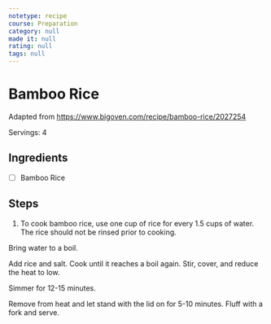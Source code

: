 ```yaml
---
notetype: recipe
course: Preparation
category: null
made it: null
rating: null
tags: null
---
```

# Bamboo Rice

Adapted from https://www.bigoven.com/recipe/bamboo-rice/2027254

Servings: 4

## Ingredients
- [ ] Bamboo Rice

## Steps
1) To cook bamboo rice, use one cup of rice for every 1.5 cups of water. The rice should not be rinsed prior to cooking.

Bring water to a boil.

Add rice and salt. Cook until it reaches a boil again. Stir, cover, and reduce the heat to low.

Simmer for 12-15 minutes.

Remove from heat and let stand with the lid on for 5-10 minutes. Fluff with a fork and serve.

